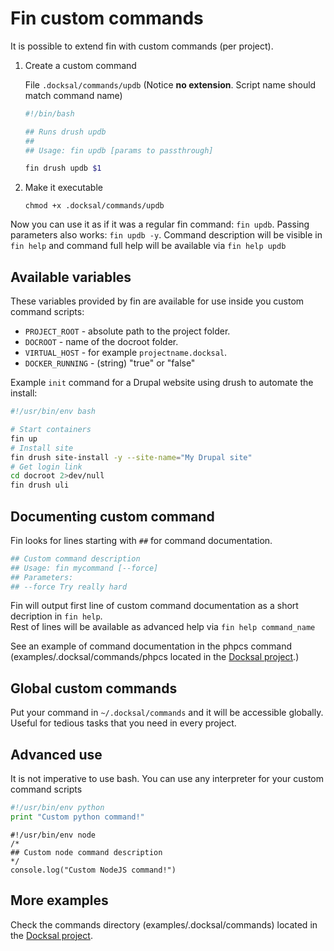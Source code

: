# Fin custom commands

It is possible to extend fin with custom commands (per project).

1. Create a custom command

    File `.docksal/commands/updb` (Notice **no extension**. Script name should match command name)

    ```bash
    #!/bin/bash
    
    ## Runs drush updb
    ##
    ## Usage: fin updb [params to passthrough]
 
    fin drush updb $1
    ```

2. Make it executable
    ```
    chmod +x .docksal/commands/updb
    ```

Now you can use it as if it was a regular fin command: `fin updb`. Passing parameters also works: `fin updb -y`. Command description will be visible in `fin help` and command full help will be available via `fin help updb` 

## Available variables

These variables provided by fin are available for use inside you custom command scripts:

* `PROJECT_ROOT` - absolute path to the project folder.  
* `DOCROOT` - name of the docroot folder.
* `VIRTUAL_HOST` - for example `projectname.docksal`.
* `DOCKER_RUNNING` - (string) "true" or "false"


Example `init` command for a Drupal website using drush to automate the install:  

```bash
#!/usr/bin/env bash

# Start containers
fin up
# Install site
fin drush site-install -y --site-name="My Drupal site"
# Get login link
cd docroot 2>dev/null 
fin drush uli
```

## Documenting custom command

Fin looks for lines starting with `##` for command documentation. 

```bash
## Custom command description
## Usage: fin mycommand [--force]
## Parameters:
## --force Try really hard
```

Fin will output first line of custom command documentation as a short decription in `fin help`.  
Rest of lines will be available as advanced help via `fin help command_name`

See an example of command documentation in the phpcs command (examples/.docksal/commands/phpcs located in the [Docksal project](https://github.com/docksal/docksal).)

## Global custom commands

Put your command in `~/.docksal/commands` and it will be accessible globally.  
Useful for tedious tasks that you need in every project.

## Advanced use

It is not imperative to use bash. You can use any interpreter for your custom command scripts

```python
#!/usr/bin/env python
print "Custom python command!"
```

```node
#!/usr/bin/env node
/*
## Custom node command description
*/
console.log("Custom NodeJS command!")
```

## More examples

Check the commands directory (examples/.docksal/commands) located in the [Docksal project](https://github.com/docksal/docksal).
